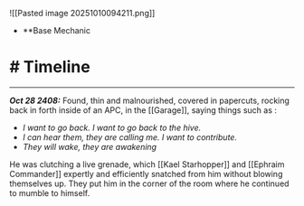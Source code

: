 ![[Pasted image 20251010094211.png]]
* **Base Mechanic
# # Timeline
---
***Oct 28 2408:*** Found, thin and malnourished, covered in papercuts, rocking back in forth inside of an APC, in the [[Garage]], saying things such as :
* *I want to go back. I want to go back to the hive.*
* *I can hear them, they are calling me. I want to contribute.*
* *They will wake, they are awakening*

He was clutching a live grenade, which [[Kael Starhopper]] and [[Ephraim Commander]] expertly and efficiently snatched from him without blowing themselves up. They put him in the corner of the room where he continued to mumble to himself.